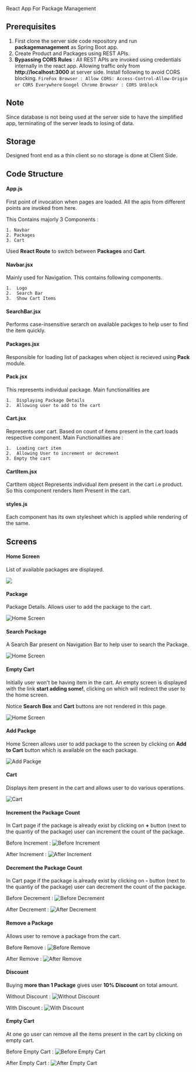 React App For Package Management

## Prerequisites
1. First clone the server side code repository and run **packagemanagement** as Spring Boot app.
2. Create Product and Packages using REST APIs.
3. **Bypassing CORS Rules** : All REST APIs are invoked using credentials internally in the react app. Allowing traffic only from **http://localhost:3000** at server side. Install following to avoid CORS blocking. `FireFox Browser : Allow CORS: Access-Control-Allow-Origin or CORS Everywhere` `Googel Chrome Browser : CORS Unblock`

## Note
Since database is not being used at the server side to have the simplified app, terminating of the server leads to losing of data.


## Storage
Designed front end as a thin client so no storage is done at Client Side.

## Code Structure
#### App.js
First point of invocation when pages are loaded. All the apis from different points are invoked from here.

This Contains majorly 3 Components :

	1. Navbar
	2. Packages
	3. Cart

Used **React Route** to switch between **Packages** and **Cart**.

#### Navbar.jsx
Mainly used for Navigation. This contains following components.

	1.	Logo
	2.	Search Bar
	3.	Show Cart Items

#### SearchBar.jsx
Performs case-insensitive serarch on available packges to help user to find the item quickly.

#### Packages.jsx
Responsible for loading list of packages when object is recieved using **Pack** module.
	
#### Pack.jsx
This represents individual package. Main functionalities are 

	1.	Displaying Package Details
	2.	Allowing user to add to the cart

#### Cart.jsx
Represents user cart. Based on count of items present in the cart loads respective component. Main Functionalities are :

	1.	Loading cart item
	2. 	Allowing User to increment or decrement 
	3. Empty the cart

#### CartItem.jsx
CartItem object Represents individual item present in the cart i.e product. So this component renders Item Present in the cart.

#### styles.js
Each component has its own stylesheet which is applied while rendering of the same.

## Screens

#### Home Screen
List of available packages are displayed.

![](images/HomeScreen.png)

#### Package
Package Details. Allows user to add the package to the cart.

![Home Screen](images/Package.png)

#### Search Package
A Search Bar present on Navigation Bar to help user to search the Package.

![Home Screen](images/Search.png)

#### Empty Cart
Initially user won't be having item in the cart. An empty screen is displayed with the link **start adding some!**, clicking on which will redirect the user to the home screen.

Notice **Search Box** and **Cart** buttons are not rendered in this page.

![Home Screen](images/EmptyCart.png)

#### Add Packge
Home Screen allows user to add package to the screen by clicking on **Add to Cart** button which is available on the each package.

![Add Packge](images/PackageAddedToTheCart.png)

#### Cart
Displays item present in the cart and allows user to do various operations.

![Cart](images/Cart.png)

#### Increment the Package Count
In Cart page if the package is already exist by clicking on **+** button (next to the quantiy of the package) user can increment the count of the package.

Before Increment :
![Before Increment](images/BeforeIncrement.png)

After Increment :
![After Increment](images/AfterIncrement.png)

#### Decrement the Package Count
In Cart page if the package is already exist by clicking on **-** button (next to the quantiy of the package) user can decrement the count of the package.

Before Decrement :
![Before Decrement](images/BeforeDecrement.png)

After Decrement :
![After Decrement](images/AfterDecrement.png)

#### Remove a Package
Allows user to remove a package from the cart.

Before Remove :
![Before Remove](images/BeforeRemove.png)

After Remove :
![After Remove](images/AfterRemove.png)

#### Discount
Buying **more than 1 Package** gives user **10% Discount** on total amount.

Without Discount :
![Without Discount](images/WithoutDiscount.png)

With Discount :
![With Discount](images/WithDiscount.png) 

#### Empty Cart
At one go user can remove all the items present in the cart by clicking on empty cart.

Before Empty Cart :
![Before Empty Cart](images/BeforeClickEmptyCart.png)

After Empty Cart :
![After Empty Cart](images/AfterClickEmptyCart.png)
